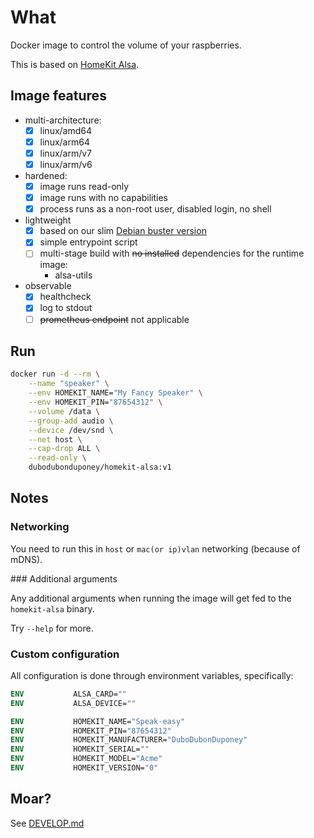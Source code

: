 # What

Docker image to control the volume of your raspberries.

This is based on [HomeKit Alsa](https://github.com/dubo-dubon-duponey/homekit-alsa).

## Image features

 * multi-architecture:
    * [x] linux/amd64
    * [x] linux/arm64
    * [x] linux/arm/v7
    * [x] linux/arm/v6
 * hardened:
    * [x] image runs read-only
    * [x] image runs with no capabilities
    * [x] process runs as a non-root user, disabled login, no shell
 * lightweight
    * [x] based on our slim [Debian buster version](https://github.com/dubo-dubon-duponey/docker-debian)
    * [x] simple entrypoint script
    * [ ] multi-stage build with ~~no installed~~ dependencies for the runtime image:
        * alsa-utils
 * observable
    * [x] healthcheck
    * [x] log to stdout
    * [ ] ~~prometheus endpoint~~ not applicable

## Run

```bash
docker run -d --rm \
    --name "speaker" \
    --env HOMEKIT_NAME="My Fancy Speaker" \
    --env HOMEKIT_PIN="87654312" \
    --volume /data \
    --group-add audio \
    --device /dev/snd \
    --net host \
    --cap-drop ALL \
    --read-only \
    dubodubonduponey/homekit-alsa:v1
```

## Notes

### Networking

You need to run this in `host` or `mac(or ip)vlan` networking (because of mDNS).

### Additional arguments

Any additional arguments when running the image will get fed to the `homekit-alsa` binary.

Try `--help` for more.

### Custom configuration

All configuration is done through environment variables, specifically:

```dockerfile
ENV           ALSA_CARD=""
ENV           ALSA_DEVICE=""

ENV           HOMEKIT_NAME="Speak-easy"
ENV           HOMEKIT_PIN="87654312"
ENV           HOMEKIT_MANUFACTURER="DuboDubonDuponey"
ENV           HOMEKIT_SERIAL=""
ENV           HOMEKIT_MODEL="Acme"
ENV           HOMEKIT_VERSION="0"
```

## Moar?

See [DEVELOP.md](DEVELOP.md)
